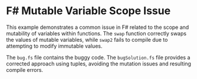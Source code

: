 # F# Mutable Variable Scope Issue

This example demonstrates a common issue in F# related to the scope and mutability of variables within functions.  The `swap` function correctly swaps the values of mutable variables, while `swap2` fails to compile due to attempting to modify immutable values.

The `bug.fs` file contains the buggy code. The `bugSolution.fs` file provides a corrected approach using tuples, avoiding the mutation issues and resulting compile errors.
